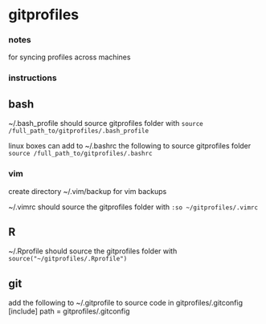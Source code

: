 gitprofiles
===========

### notes

for syncing profiles across machines

### instructions
## bash
~/.bash\_profile should source gitprofiles folder with `source /full_path_to/gitprofiles/.bash_profile`

linux boxes can add to ~/.bashrc the following to source gitprofiles folder `source /full_path_to/gitprofiles/.bashrc`

### vim
create directory ~/.vim/backup for vim backups

~/.vimrc should source the gitprofiles folder with `:so ~/gitprofiles/.vimrc`

## R
~/.Rprofile should source the gitprofiles folder with `source("~/gitprofiles/.Rprofile")`

## git
add the following to ~/.gitprofile to source code in gitprofiles/.gitconfig
[include]
	path = gitprofiles/.gitconfig
